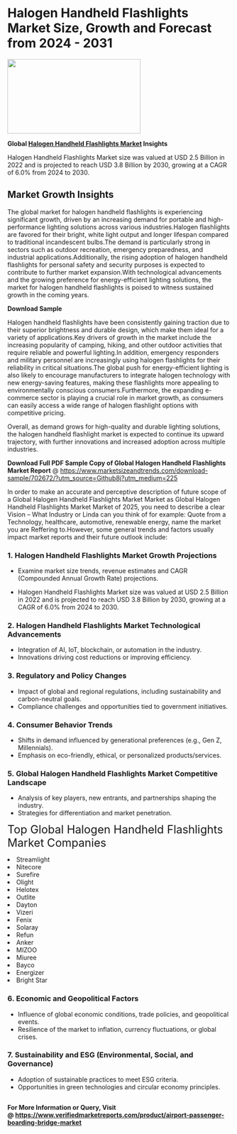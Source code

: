 <H1>Halogen Handheld Flashlights Market Size, Growth and Forecast from 2024 - 2031</H1><img class="aligncenter size-medium wp-image-584254" src="https://thirdeyenews.in/wp-content/uploads/2024/09/Global-Market-Research-300x168.jpeg" alt="" width="300" height="168" /><p><strong>Global&nbsp;<a href="https://www.marketsizeandtrends.com/download-sample/702672/?utm_source=Github8j?utm_medium=225">Halogen Handheld Flashlights Market</a> Insights</strong></p><p>Halogen Handheld Flashlights Market size was valued at USD 2.5 Billion in 2022 and is projected to reach USD 3.8 Billion by 2030, growing at a CAGR of 6.0% from 2024 to 2030.</p><p><h2>Market Growth Insights</h2> <p>The global market for halogen handheld flashlights is experiencing significant growth, driven by an increasing demand for portable and high-performance lighting solutions across various industries.Halogen flashlights are favored for their bright, white light output and longer lifespan compared to traditional incandescent bulbs.The demand is particularly strong in sectors such as outdoor recreation, emergency preparedness, and industrial applications.Additionally, the rising adoption of halogen handheld flashlights for personal safety and security purposes is expected to contribute to further market expansion.With technological advancements and the growing preference for energy-efficient lighting solutions, the market for halogen handheld flashlights is poised to witness sustained growth in the coming years.</p> <p><strong>Download Sample</strong></p> <p>Halogen handheld flashlights have been consistently gaining traction due to their superior brightness and durable design, which make them ideal for a variety of applications.Key drivers of growth in the market include the increasing popularity of camping, hiking, and other outdoor activities that require reliable and powerful lighting.In addition, emergency responders and military personnel are increasingly using halogen flashlights for their reliability in critical situations.The global push for energy-efficient lighting is also likely to encourage manufacturers to integrate halogen technology with new energy-saving features, making these flashlights more appealing to environmentally conscious consumers.Furthermore, the expanding e-commerce sector is playing a crucial role in market growth, as consumers can easily access a wide range of halogen flashlight options with competitive pricing.<p>Overall, as demand grows for high-quality and durable lighting solutions, the halogen handheld flashlight market is expected to continue its upward trajectory, with further innovations and increased adoption across multiple industries.</p> <p><span class=""><strong>Download Full PDF Sample Copy of Global Halogen Handheld Flashlights Market Report</strong> @ <a href="https://www.marketsizeandtrends.com/download-sample/702672/?utm_source=Github8j?utm_medium=225" target="_blank">https://www.marketsizeandtrends.com/download-sample/702672/?utm_source=Github8j?utm_medium=225</a></span></p><p>In order to make an accurate and perceptive description of future scope of a Global&nbsp;Halogen Handheld Flashlights Market Market as Global&nbsp;Halogen Handheld Flashlights Market Market of 2025, you need to describe a clear Vision &ndash; What Industry or Linda can you think of for example: Quote from a Technology, healthcare, automotive, renewable energy, name the market you are Reffering to.However, some general trends and factors usually impact market reports and their future outlook include:</p><h3>1.&nbsp;<strong>Halogen Handheld Flashlights Market Growth Projections</strong></h3><ul><li>Examine market size trends, revenue estimates and CAGR (Compounded Annual Growth Rate) projections.</li><li><p>Halogen Handheld Flashlights Market size was valued at USD 2.5 Billion in 2022 and is projected to reach USD 3.8 Billion by 2030, growing at a CAGR of 6.0% from 2024 to 2030.</p></li></ul><h3>2.&nbsp;<strong>Halogen Handheld Flashlights Market Technological Advancements</strong></h3><ul><li>Integration of AI, IoT, blockchain, or automation in the industry.</li><li>Innovations driving cost reductions or improving efficiency.</li></ul><h3>3.&nbsp;<strong>Regulatory and Policy Changes</strong></h3><ul><li>Impact of global and regional regulations, including sustainability and carbon-neutral goals.</li><li>Compliance challenges and opportunities tied to government initiatives.</li></ul><h3>4.&nbsp;<strong>Consumer Behavior Trends</strong></h3><ul><li>Shifts in demand influenced by generational preferences (e.g., Gen Z, Millennials).</li><li>Emphasis on eco-friendly, ethical, or personalized products/services.</li></ul><h3>5.&nbsp;<strong>Global Halogen Handheld Flashlights Market Competitive Landscape</strong></h3><ul><li>Analysis of key players, new entrants, and partnerships shaping the industry.</li><li>Strategies for differentiation and market penetration.</li></ul><p data-pm-slice="1 1 []"><span style="color: inherit; font-family: inherit; font-size: 25px;">Top Global Halogen Handheld Flashlights Market Companies</span></p><div class="" data-test-id=""><p><li> Streamlight</li><li> Nitecore</li><li> Surefire</li><li> Olight</li><li> Helotex</li><li> Outlite</li><li> Dayton</li><li> Vizeri</li><li> Fenix</li><li> Solaray</li><li> Refun</li><li> Anker</li><li> MIZOO</li><li> Miuree</li><li> Bayco</li><li> Energizer</li><li> Bright Star</li></p></div><h3>6.&nbsp;<strong>Economic and Geopolitical Factors</strong></h3><ul><li>Influence of global economic conditions, trade policies, and geopolitical events.</li><li>Resilience of the market to inflation, currency fluctuations, or global crises.</li></ul><h3>7.&nbsp;<strong>Sustainability and ESG (Environmental, Social, and Governance)</strong></h3><ul><li>Adoption of sustainable practices to meet ESG criteria.</li><li>Opportunities in green technologies and circular economy principles.</li></ul><h2><strong style="font-size: 14px;">For More Information or Query, Visit @&nbsp;</strong><a style="background-color: #ffffff; font-size: 14px;" href="https://www.marketsizeandtrends.com/report/halogen-handheld-flashlights-market/" target="_blank">https://www.verifiedmarketreports.com/product/airport-passenger-boarding-bridge-market</a></h2>